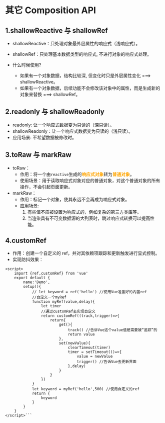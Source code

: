 # 其它 Composition API

## 1.shallowReactive 与 shallowRef

- shallowReactive：只处理对象最外层属性的响应式（浅响应式）。
- shallowRef：只处理基本数据类型的响应式, 不进行对象的响应式处理。

- 什么时候使用?
  -  如果有一个对象数据，结构比较深, 但变化时只是外层属性变化 ===> shallowReactive。
  -  如果有一个对象数据，后续功能不会修改该对象中的属性，而是生成新的对象来替换 ===> shallowRef。

## 2.readonly 与 shallowReadonly

- readonly: 让一个响应式数据变为只读的（深只读）。
- shallowReadonly：让一个响应式数据变为只读的（浅只读）。
- 应用场景: 不希望数据被修改时。

## 3.toRaw 与 markRaw

- toRaw：
  - 作用：将一个由```reactive```生成的<strong style="color:orange">响应式对象</strong>转为<strong style="color:orange">普通对象</strong>。
  - 使用场景：用于读取响应式对象对应的普通对象，对这个普通对象的所有操作，不会引起页面更新。
- markRaw：
  - 作用：标记一个对象，使其永远不会再成为响应式对象。
  - 应用场景:
    1. 有些值不应被设置为响应式的，例如复杂的第三方类库等。
    2. 当渲染具有不可变数据源的大列表时，跳过响应式转换可以提高性能。

## 4.customRef

- 作用：创建一个自定义的 ref，并对其依赖项跟踪和更新触发进行显式控制。
- 实现防抖效果：
<template>
	<input type="text" v-model="keyword">
	<h3>{{keyword}}</h3>
</template>

```vue
<script>
	import {ref,customRef} from 'vue'
	export default {
		name:'Demo',
		setup(){
			// let keyword = ref('hello') //使用Vue准备好的内置ref
			//自定义一个myRef
			function myRef(value,delay){
				let timer
				//通过customRef去实现自定义
				return customRef((track,trigger)=>{
					return{
						get(){
							track() //告诉Vue这个value值是需要被“追踪”的
							return value
						},
						set(newValue){
							clearTimeout(timer)
							timer = setTimeout(()=>{
								value = newValue
								trigger() //告诉Vue去更新界面
							},delay)
						}
					}
				})
			}
			let keyword = myRef('hello',500) //使用自定义的ref
			return {
				keyword
			}
		}
	}
</script>```
